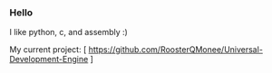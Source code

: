 ### Hello

I like python, c, and assembly :)

My current project: [ https://github.com/RoosterQMonee/Universal-Development-Engine ]

